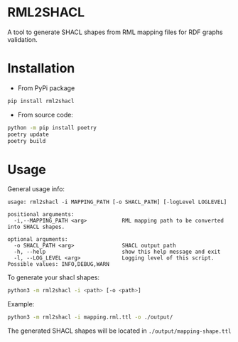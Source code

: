 # RML2SHACL 

A tool to generate SHACL shapes from RML mapping files for RDF graphs validation. 


# Installation
- From PyPi package
```bash
pip install rml2shacl
```

- From source code:
```bash
python -m pip install poetry
poetry update
poetry build
```

# Usage

General usage info: 

```
usage: rml2shacl -i MAPPING_PATH [-o SHACL_PATH] [-logLevel LOGLEVEL] 

positional arguments:
  -i,--MAPPING_PATH <arg>           RML mapping path to be converted into SHACL shapes.

optional arguments:
  -o SHACL_PATH <arg>               SHACL output path 
  -h, --help                        show this help message and exit
  -l, --LOG_LEVEL <arg>             Logging level of this script. Possible values: INFO,DEBUG,WARN

```


To generate your shacl shapes: 

```bash 
python3 -m rml2shacl -i <path> [-o <path>]
```

Example:

```bash 
python3 -m rml2shacl -i mapping.rml.ttl -o ./output/
```

The generated SHACL shapes will be located in `./output/mapping-shape.ttl`



